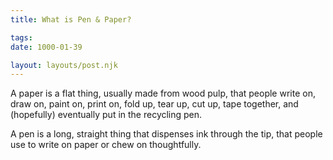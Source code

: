 ```yaml
---
title: What is Pen & Paper?

tags:
date: 1000-01-39

layout: layouts/post.njk
---
```


A paper is a flat thing, usually made from wood pulp, that people write on, draw on, paint on, print on, fold up, tear up, cut up, tape together, and (hopefully) eventually put in the recycling pen.

A pen is a long, straight thing that dispenses ink through the tip, that people use to write on paper or chew on thoughtfully.